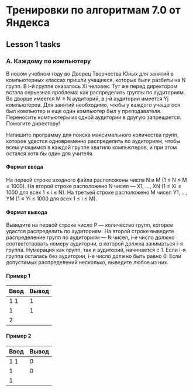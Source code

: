 # Тренировки по алгоритмам 7.0 от Яндекса

## Lesson 1 tasks

### А. Каждому по компьютеру
В новом учебном году во Дворец Творчества Юных для занятий в компьютерных классах пришли учащиеся, которые были разбиты на N групп. В i-й группе оказалось 
Xi человек. Тут же перед директором встала серьезная проблема: как распределить группы по аудиториям. Во дворце имеется M ≥ N аудиторий, в j-й аудитории имеется Yj компьютеров. Для занятий необходимо, чтобы у каждого учащегося был компьютер и еще один компьютер был у преподавателя. Переносить компьютеры из одной аудитории в другую запрещается. Помогите директору!

Напишите программу для поиска максимального количества групп, которое удастся одновременно распределить по аудиториям, чтобы всем учащимся в каждой группе хватило компьютеров, и при этом остался хотя бы один для учителя.

#### Формат ввода
На первой строке входного файла расположены числа N и M (1 ≤ N ≤ M ≤ 1000). На второй строке расположено N чисел — X1, ..., XN (1 ≤ Xi ≤ 1000 для всех 1 ≤ i ≤ N). На третьей строке расположено M чисел Y1, ..., YM (1 ≤ Yi ≤ 1000 для всех 1 ≤ i ≤ M).

#### Формат вывода
Выведите на первой строке число P — количество групп, которое удастся распределить по аудиториям. На второй строке выведите распределение групп по аудиториям — N чисел, i-е число должно соответствовать номеру аудитории, в которой должна заниматься i-я группа. Нумерация как групп, так и аудиторий, начинается с 1. Если i-я группа осталась без аудитории, i-е число должно быть равно 0. Если допустимых распределений несколько, выведите любое из них.

#### Пример 1
| Ввод | Вывод |
| ---- | ----- |
| 1 1  | 1     |
| 1    | 1     |
| 2    |       |

#### Пример 2
| Ввод | Вывод |
| ---- | ----- |
| 1 1  | 0     |
| 1    | 0     |
| 1    |       |
